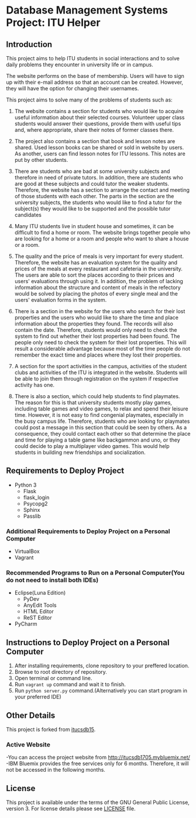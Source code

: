 # Database Management Systems Project: ITU  Helper
## Introduction
This project aims to help ITU students in social interactions and to solve 
daily problems they encounter in university life or in campus.

The website performs on the base of membership. Users will have to sign up 
with their e-mail address so that an account can be created. However, they will 
have the option for changing their usernames.

This project aims to solve many of the problems of students such as:
1. The website contains a section for students who would like to acquire 
useful information about their selected courses. Volunteer upper class students 
would answer their questions, provide them with useful tips and, where appropriate, 
share their notes of former classes there.

2. The project also contains a section that book and lesson notes are shared. Used lesson 
books can be shared or sold in website by users. As another, users can find lesson notes 
for ITU lessons. This notes are put by other students.

3. There are students who are bad at some university subjects and therefore in need of 
private tutors. In addition, there are students who are good at these subjects and 
could tutor the weaker students. Therefore, the website has a section to arrange 
the contact and meeting of those students with each other. The parts in the section are 
the university subjects, the students who would like to find a tutor for the subject(s) 
they would like to be supported and the possible tutor candidates

4. Many ITU students live in student house and sometimes, it can be difficult to 
find a home or room. The website brings together people who are looking for 
a home or a room and people who want to share a house or a room.

5. The quality and the price of meals is very important for every student. Therefore, 
the website has an evaluation system for the quality and prices of the meals at 
every restaurant and cafeteria in the university. The users are able to sort the places 
according to their prices and users' evaluations through using it. In addition, 
the problem of lacking information about the structure and content of meals in 
the refectory would be solved by placing the photos of every single meal and 
the users' evaluation forms in the system.

6. There is a section in the website for the users who search for their 
lost properties and the users who would like to share the time and place information 
about the properties they found. The records will also contain the date. Therefore, 
students would only need to check the system to find out whether their lost properties 
had been found. The people only need to check the system for their lost properties. 
This will result a considerable advantage because most of the time people do not remember 
the exact time and places where they lost their properties.

7. A section for the sport activities in the campus, activities of the student clubs 
and activities of the ITU is integrated in the website. Students will be able to join 
them through registration on the system if respective activity has one.

8. There is also a section, which could help students to find playmates. The reason
for this is that university students mostly play games, including table games and 
video games, to relax and spend their leisure time. However, it is not easy to find 
congenial playmates, especially in the busy campus life. Therefore, students who are 
looking for playmates could post a message in this section that could be seen by others. 
As a consequence, they could contact each other so that determine the place and time for 
playing a table game like backgammon and uno, or they could decide to play a multiplayer 
video games. This would help students in building new friendships and socialization.

## Requirements to Deploy Project
- Python 3
  - Flask 
  - flask_login
  - Psycopg2
  - Sphinx
  - Passlib

### Additional Requirements to Deploy Project on a Personal Computer
- VirtualBox
- Vagrant

### Recommended Programs to Run on a Personal Computer\(You do not need to install both IDEs\)
- Eclipse\(Luna Edition\)
  - PyDev
  - AnyEdit Tools
  - HTML Editor
  - ReST Editor
- PyCharm

## Instructions to Deploy Project on a Personal Computer
1. After installing requirements, clone repository to your preffered location.
2. Browse to root directory of repository.
3. Open terminal or command line.
4. Run `vagrant up` command and wait it to finish.
5. Run `python server.py` command.\(Alternatively you can start program in your preferred IDE\)

## Other Details
This project is forked from [itucsdb15](https://github.com/uyar/itucsdb15).

### Active Website
-You can access the project website from http://itucsdb1705.mybluemix.net/
-IBM Bluemix provides the free services only for 6 months. Therefore, it will not be accessed in the following months.

## License
This project is available under the terms of the GNU General Public License, version 3.
For license details please see [LICENSE](LICENSE) file.
